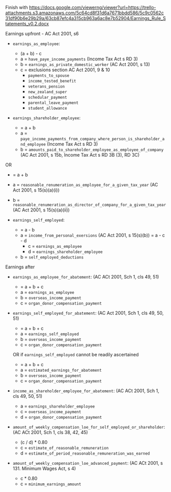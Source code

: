 Finish with https://docs.google.com/viewerng/viewer?url=https://trello-attachments.s3.amazonaws.com/5c64cd8f31d6a7671bbdd586/5c9c0562c31df90b6e29b29a/63cb87efc4a315cb963a6ac8e7b52904/Earnings_Rule_Statements_v0.2.docx

Earnings upfront - AC Act 2001, s6
- `earnings_as_employee`:
  - (a + b) - c
  - a = `have_paye_income_payments` (Income Tax Act s RD 3)
  - b = `earnings_as_private_domestic_worker` (AC Act 2001, s 13)
  - c = exclusions section AC Act 2001, 9 & 10
    - `payments_to_spouse`
    - `income_tested_benefit`
    - `veterans_pension`
    - `new_zealand_super`
    - `schedular_payment`
    - `parental_leave_payment`
    - `student_allowance`

- `earnings_shareholder_employee`:
  - = a + b
  - a = `paye_income_payments_from_company_where_person_is_shareholder_and_employee` (Income Tax Act s RD 3)
  - b = `amounts_paid_to_shareholder_employee_as_employee_of_company` (AC Act 2001, s 15b, Income Tax Act s RD 3B (3), RD 3C)

OR
  - = a + b
  - a = `reasonable_renumeration_as_employee_for_a_given_tax_year` (AC Act 2001, s 15(s)(a)(i))
  - b = `reasonable_renumeration_as_director_of_company_for_a_given_tax_year`(AC Act 2001, s 15(s)(a)(ii))



- `earnings_self_employed`:
  - = a - b
  - a = `income_from_personal_exersions` (AC Act 2001, s 15(s)(b))
    = a - c - d
    - c = `earnings_as_employee`
    - d = `earnings_shareholder_employee`
  - b = `self_employed_deductions`


Earnings after
- `earnings_as_employee_for_abatement`: (AC ACt 2001, Sch 1, cls 49, 51)
  - = a + b + c
  - a = `earnings_as_employee`
  - b = `overseas_income_payment`
  - c = `organ_donor_compensation_payment`

- `earnings_self_employed_for_abatement`: (AC Act 2001, Sch 1, cls 49, 50, 51)
  - = a + b + c
  - a = `earnings_self_employed`
  - b = `overseas_income_payment`
  - c = `organ_donor_compensation_payment`

  OR if `earnings_self_employed` cannot be readily ascertained
  - = a + b + c
  - a = `estimated_earnings_for_abatement`
  - b = `overseas_income_payment`
  - c = `organ_donor_compensation_payment`


- `income_as_shareholder_employee_for_abatement`:  (AC ACt 2001, Sch 1, cls 49, 50, 51)
    - a = `earnings_shareholder_employee`
    - c = `overseas_income_payment`
    - d = `organ_donor_compensation_payment`


- `amount_of_weekly_compensation_loe_for_self_employed_or_shareholder`:  (AC ACt 2001, Sch 1, cls 38, 42, 45)
    - (c / d) * 0.80
    - c = `estimate_of_reasonable_remuneration`
    - d = `estimate_of_period_reasonable_remuneration_was_earned`


- `amount_of_weekly_compensation_loe_advanced_payment`:  (AC ACt 2001, s 131. Minimum Wages Act, s 4)
    - c * 0.80
    - c = `minimum_earnings_amount`



